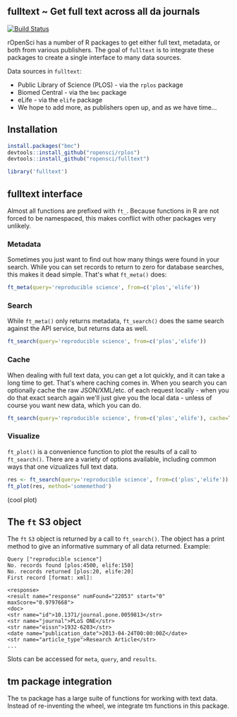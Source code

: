 ## fulltext ~ Get full text across all da journals

[![Build Status](https://api.travis-ci.org/ropensci/fulltext.png)](https://travis-ci.org/ropensci/fulltext)

rOpenSci has a number of R packages to get either full text, metadata, or both from various publishers. The goal of `fulltext` is to integrate these packages to create a single interface to many data sources.

Data sources in `fulltext`:

* Public Library of Science (PLOS) - via the `rplos` package
* Biomed Central - via the `bmc` package
* eLife - via the `elife` package
* We hope to add more, as publishers open up, and as we have time...

## Installation

```r
install.packages("bmc")
devtools::install_github("ropensci/rplos")
devtools::install_github("ropensci/fulltext")
```

```r
library('fulltext')
```

## fulltext interface

Almost all functions are prefixed with `ft_`. Because functions in R are not forced to be namespaced, this makes conflict with other packages very unlikely.  

### Metadata

Sometimes you just want to find out how many things were found in your search. While you can set records to return to zero for database searches, this makes it dead simple. That's what `ft_meta()` does:

```r
ft_meta(query='reproducible science', from=c('plos','elife'))
```

### Search

While `ft_meta()` only returns metadata, `ft_search()` does the same search against the API service, but returns data as well.

```r
ft_search(query='reproducible science', from=c('plos','elife'))
```

### Cache

When dealing with full text data, you can get a lot quickly, and it can take a long time to get. That's where caching comes in. When you search you can optionally cache the raw JSON/XML/etc. of each request locally - when you do that exact search again we'll just give you the local data - unless of course you want new data, which you can do.

```r
ft_search(query='reproducible science', from=c('plos','elife'), cache=TRUE)
```

### Visualize

`ft_plot()` is a convenience function to plot the results of a call to `ft_search()`. There are a variety of options available, including common ways that one vizualizes full text data.

```r
res <- ft_search(query='reproducible science', from=c('plos','elife'))
ft_plot(res, method='somemethod')
```

(cool plot)

## The `ft` S3 object

The `ft` `S3` object is returned by a call to `ft_search()`. The object has a print method to give an informative summary of all data returned. Example:

```
Query ["reproducible science"]
No. records found [plos:4500, elife:150]
No. records returned [plos:20, elife:20]
First record [format: xml]:

<response>
<result name="response" numFound="22053" start="0" maxScore="0.9797668">
<doc>
<str name="id">10.1371/journal.pone.0059813</str>
<str name="journal">PLoS ONE</str>
<str name="eissn">1932-6203</str>
<date name="publication_date">2013-04-24T00:00:00Z</date>
<str name="article_type">Research Article</str>
...
```

Slots can be accessed for `meta`, `query`, and `results`.

## tm package integration

The `tm` package has a large suite of functions for working with text data. Instead of re-inventing the wheel, we integrate tm functions in this package.
